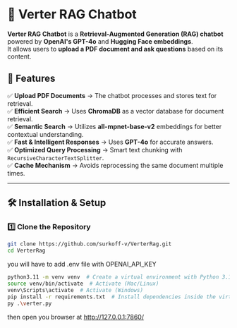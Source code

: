 # 🚀 Verter RAG Chatbot

**Verter RAG Chatbot** is a **Retrieval-Augmented Generation (RAG) chatbot** powered by **OpenAI's GPT-4o** and **Hugging Face embeddings**.  
It allows users to **upload a PDF document and ask questions** based on its content.  

## 🌟 Features
✅ **Upload PDF Documents** → The chatbot processes and stores text for retrieval.  
✅ **Efficient Search** → Uses **ChromaDB** as a vector database for document retrieval.  
✅ **Semantic Search** → Utilizes **all-mpnet-base-v2** embeddings for better contextual understanding.  
✅ **Fast & Intelligent Responses** → Uses **GPT-4o** for accurate answers.  
✅ **Optimized Query Processing** → Smart text chunking with `RecursiveCharacterTextSplitter`.  
✅ **Cache Mechanism** → Avoids reprocessing the same document multiple times.  

---

## 🛠️ Installation & Setup

### **1️⃣ Clone the Repository**
```bash
git clone https://github.com/surkoff-v/VerterRag.git
cd VerterRag
```
you will have to add .env file with OPENAI_API_KEY
```bash
python3.11 -m venv venv  # Create a virtual environment with Python 3.11
source venv/bin/activate  # Activate (Mac/Linux)
venv\Scripts\activate  # Activate (Windows)
pip install -r requirements.txt  # Install dependencies inside the virtual environment
py .\verter.py
```
then open you browser at http://127.0.0.1:7860/


